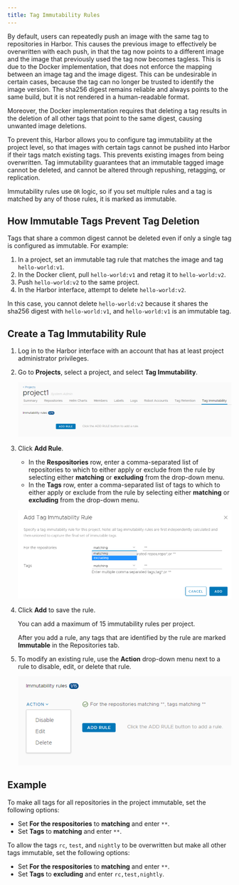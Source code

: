```yaml
---
title: Tag Immutability Rules
---
```


By default, users can repeatedly push an image with the same tag to repositories in Harbor. This causes the previous image to effectively be overwritten with each push, in that the tag now points to a different image and the image that previously used the tag now becomes tagless. This is due to the Docker implementation, that does not enforce the mapping between an image tag and the image digest. This can be undesirable in certain cases, because the tag can no longer be trusted to identify the image version. The sha256 digest remains reliable and always points to the same build, but it is not rendered in a human-readable format.  

Moreover, the Docker implementation requires that deleting a tag results in the deletion of all other tags that point to the same digest, causing unwanted image deletions.

To prevent this, Harbor allows you to configure tag immutability at the project level, so that images with certain tags cannot be pushed into Harbor if their tags match existing tags. This prevents existing images from being overwritten. Tag immutability guarantees that an immutable tagged image cannot be deleted, and cannot be altered through repushing, retagging, or replication. 

Immutability rules use `OR` logic, so if you set multiple rules and a tag is matched by any of those rules, it is marked as immutable. 

## How Immutable Tags Prevent Tag Deletion

Tags that share a common digest cannot be deleted even if only a single tag is configured as immutable. For example:

1. In a project, set an immutable tag rule that matches the image and tag `hello-world:v1`.
1. In the Docker client, pull `hello-world:v1` and retag it to `hello-world:v2`.
1. Push `hello-world:v2` to the same project.
1. In the Harbor interface, attempt to delete `hello-world:v2`.

In this case, you cannot delete `hello-world:v2` because it shares the sha256 digest with `hello-world:v1`, and `hello-world:v1` is an immutable tag. 

## Create a Tag Immutability Rule

1. Log in to the Harbor interface with an account that has at least project administrator privileges.
1. Go to **Projects**, select a project, and select **Tag Immutability**.

   ![Add an immutability rule](../img/tag-immutability.png)
1. Click **Add Rule**.

   - In the **Respositories** row, enter a comma-separated list of repositories to which to either apply or exclude from the rule by selecting either **matching** or **excluding** from the drop-down menu.
   - In the **Tags** row, enter a comma-separated list of tags to which to either apply or exclude from the rule by selecting either **matching** or **excluding** from the drop-down menu.
 
   ![Add an immutability rule](../img/add-immutability-rule.png)
1. Click **Add** to save the rule.

   You can add a maximum of 15 immutability rules per project. 

   After you add a rule, any tags that are identified by the rule are marked **Immutable** in the Repositories tab.
1. To modify an existing rule, use the **Action** drop-down menu next to a rule to disable, edit, or delete that rule. 

   ![Immutability rules](../img/edit-tag-immutability.png)

## Example

To make all tags for all repositories in the project immutable, set the following options:

- Set **For the respositories** to **matching** and enter `**`.
- Set **Tags** to **matching** and enter `**`.

To allow the tags `rc`, `test`, and `nightly` to be overwritten but make all other tags immutable, set the following options:

- Set **For the respositories** to **matching** and enter `**`.
- Set **Tags** to **excluding** and enter `rc,test,nightly`.